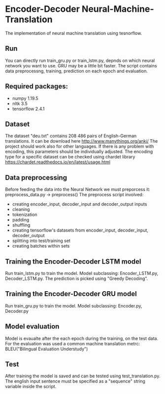# Encoder-Decoder Neural-Machine-Translation 
The implementation of neural machine translation using tesnorflow. 

## Run
You can directly run train_gru.py or train_lstm.py, depnds on which neural network you want to use. GRU may be a little bit faster. The script contains data preprocessng, training, prediction on each epoch and evaluation.

## Required packages: 
- numpy 1.19.5
- nltk 3.5
- tensorflow 2.4.1

## Dataset
The dataset "deu.txt" contains 208 486 pairs of English-German translations. It can be download here http://www.manythings.org/anki/ 
The project should work also for other languages. If there is any problem with encoding, this parameters should be individually adjusted.
The encoding type for a specific dataset can be checked using chardet library https://chardet.readthedocs.io/en/latest/usage.html 

## Data preprocessing
Before feeding the data into the Neural Network we must preporcess it: preprocess_data.py -> preprocess()
The preprocess script involved: 
- creating encoder_input, decoder_input and decoder_output inputs
- cleaning 
- tokenization 
- padding
- shuffling
- creating tensorflow's datasets from encoder_input, decoder_input, decoder_output
- splitting into test/training set
- creating batches within sets

## Training the Encoder-Decoder LSTM model
Run train_lstm.py to train the model. Model subclassing: Encoder_LSTM.py, Decoder_LSTM.py.
The prediction is picked using "Greedy Decoding".    

## Training the Encoder-Decoder GRU model
Run train_gru.py to train the model. Model subclassing: Encoder.py, Decoder.py

## Model evaluation 
Model is evaualte after the each epoch during the training, on the test data. For the evaluation was used a common machine translation metrc: BLEU("Bilingual Evaluation Understudy")

## Test 
After training the model is saved and can be tested using test_translation.py. The english input sentence must be specified as a "sequence" string variable inside the script.


